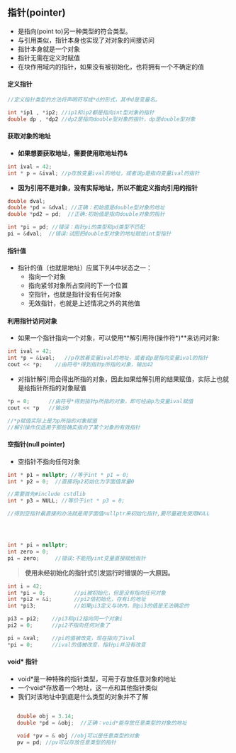 ## 指针(pointer)
- 是指向(point to)另一种类型的符合类型。
- 与引用类似，指针本身也实现了对对象的间接访问
- 指针本身就是一个对象
- 指针无需在定义时赋值
- 在块作用域内的指针，如果没有被初始化，也将拥有一个不确定的值

#### 定义指针


```c++
//定义指针类型的方法将声明符写成*d的形式，其中d是变量名。

int *ip1 , *ip2; //ip1和ip2都是指向int型对象的指针
double dp , *dp2 //dp2是指向double型对象的指针，dp是double型对象

```

#### 获取对象的地址

- **如果想要获取地址，需要使用取地址符&**
```c++
int ival = 42;
int * p = &ival; //p存放变量ival的地址，或者说p是指向变量ival的指针
```

- **因为引用不是对象，没有实际地址，所以不能定义指向引用的指针**




```c++
double dval;
double *pd = &dval; //正确：初始值是double型对象的地址
double *pd2 = pd;  //正确:初始值是指向double对象的指针

int *pi = pd; //错误：指针pi的类型和pd类型不匹配
pi = &dval;  //错误:试图把double型对象的地址赋给int型指针
```

#### 指针值
- 指针的值（也就是地址）应属下列4中状态之一：
   - 指向一个对象
   - 指向紧邻对象所占空间的下一个位置
   - 空指针，也就是指针没有任何对象
   - 无效指针，也就是上述情况之外的其他值


#### 利用指针访问对象
- 如果一个指针指向一个对象，可以使用**解引用符(操作符*)**来访问对象:

```c++
int ival = 42;
int *p = &ival;   //p存放着变量ival的地址，或者说p是指向变量ival的指针
cout << *p;    //由符号*得到指针p所指的对象，输出42
```

- 对指针解引用会得出所指的对象，因此如果给解引用的结果赋值，实际上也就是给指针所指的对象赋值

```c++
*p = 0;      //由符号*得到指针p所指的对象，即可经由p为变量ival赋值
cout << *p   //输出0

//*p赋值实际上是为p所指的对象赋值
//解引操作仅适用于那些确实指向了某个对象的有效指针
```

####  空指针(null pointer)
- 空指针不指向任何对象

```c++
int * p1 = nullptr; //等于int * p1 = 0;
int * p2 = 0;  //直接将p2初始化为字面值常量0

//需要首先#include cstdlib
int * p3 = NULL; //等价于int * p3 = 0;

//得到空指针最直接的办法就是用字面值nullptr来初始化指针,要尽量避免使用NULL




int * pi = nullptr;
int zero = 0;
pi = zero;     //错误:不能把yint变量直接赋给指针

```

> **使用未经初始化的指针式引发运行时错误的一大原因。**

```c++
int i = 42;
int *pi = 0;         //pi被初始化，但是没有指向任何对象
int *pi2 = &i;       //pi2倍初始化，存有i的地址
int *pi3;            //如果pi3定义与块内，则pi3的值是无法确定的

pi3 = pi2;    //pi3和pi2指向同一个对象i
pi2 = 0;      //pi2不指向任何对象了

pi = &val;    //pi的值被改变，现在指向了ival
*pi = 0;      //ival的值被改变，指针pi并没有改变
```

#### void* 指针
- void*是一种特殊的指针类型，可用于存放任意对象的地址
- 一个void*存放着一个地址，这一点和其他指针类似
- 我们对该地址中到底是什么类型的对象并不了解

```c++

   double obj = 3.14;
   double *pd = &obj;  //正确：void*能存放任意类型的对象的地址

   void *pv = & obj //obj可以是任意类型的对象
   pv = pd; //pv可以存放任意类型的指针
```



